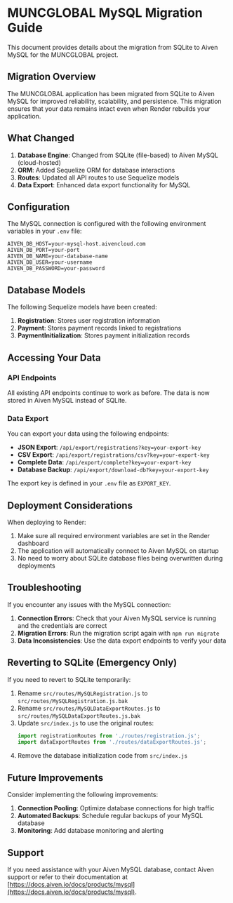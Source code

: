 # MUNCGLOBAL MySQL Migration Guide

This document provides details about the migration from SQLite to Aiven MySQL for the MUNCGLOBAL project.

## Migration Overview

The MUNCGLOBAL application has been migrated from SQLite to Aiven MySQL for improved reliability, scalability, and persistence. This migration ensures that your data remains intact even when Render rebuilds your application.

## What Changed

1. **Database Engine**: Changed from SQLite (file-based) to Aiven MySQL (cloud-hosted)
2. **ORM**: Added Sequelize ORM for database interactions
3. **Routes**: Updated all API routes to use Sequelize models
4. **Data Export**: Enhanced data export functionality for MySQL

## Configuration

The MySQL connection is configured with the following environment variables in your `.env` file:

```
AIVEN_DB_HOST=your-mysql-host.aivencloud.com
AIVEN_DB_PORT=your-port
AIVEN_DB_NAME=your-database-name
AIVEN_DB_USER=your-username
AIVEN_DB_PASSWORD=your-password
```

## Database Models

The following Sequelize models have been created:

1. **Registration**: Stores user registration information
2. **Payment**: Stores payment records linked to registrations
3. **PaymentInitialization**: Stores payment initialization records

## Accessing Your Data

### API Endpoints

All existing API endpoints continue to work as before. The data is now stored in Aiven MySQL instead of SQLite.

### Data Export

You can export your data using the following endpoints:

- **JSON Export**: `/api/export/registrations?key=your-export-key`
- **CSV Export**: `/api/export/registrations/csv?key=your-export-key`
- **Complete Data**: `/api/export/complete?key=your-export-key`
- **Database Backup**: `/api/export/download-db?key=your-export-key`

The export key is defined in your `.env` file as `EXPORT_KEY`.

## Deployment Considerations

When deploying to Render:

1. Make sure all required environment variables are set in the Render dashboard
2. The application will automatically connect to Aiven MySQL on startup
3. No need to worry about SQLite database files being overwritten during deployments

## Troubleshooting

If you encounter any issues with the MySQL connection:

1. **Connection Errors**: Check that your Aiven MySQL service is running and the credentials are correct
2. **Migration Errors**: Run the migration script again with `npm run migrate`
3. **Data Inconsistencies**: Use the data export endpoints to verify your data

## Reverting to SQLite (Emergency Only)

If you need to revert to SQLite temporarily:

1. Rename `src/routes/MySQLRegistration.js` to `src/routes/MySQLRegistration.js.bak`
2. Rename `src/routes/MySQLDataExportRoutes.js` to `src/routes/MySQLDataExportRoutes.js.bak`
3. Update `src/index.js` to use the original routes:
   ```javascript
   import registrationRoutes from './routes/registration.js';
   import dataExportRoutes from './routes/dataExportRoutes.js';
   ```
4. Remove the database initialization code from `src/index.js`

## Future Improvements

Consider implementing the following improvements:

1. **Connection Pooling**: Optimize database connections for high traffic
2. **Automated Backups**: Schedule regular backups of your MySQL database
3. **Monitoring**: Add database monitoring and alerting

## Support

If you need assistance with your Aiven MySQL database, contact Aiven support or refer to their documentation at [https://docs.aiven.io/docs/products/mysql](https://docs.aiven.io/docs/products/mysql).
